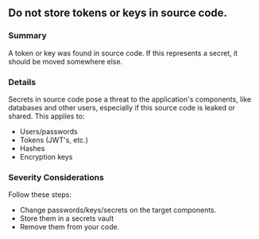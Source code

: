 ## Do not store tokens or keys in source code.

### Summary
A token or key was found in source code. If this represents a secret, it should be moved somewhere else.

### Details

Secrets in source code pose a threat to the application's components, like
databases and other users, especially if this source code is leaked or shared.
This applies to:

* Users/passwords
* Tokens (JWT's, etc.)
* Hashes
* Encryption keys

### Severity Considerations

Follow these steps:

* Change passwords/keys/secrets on the target components.
* Store them in a secrets vault
* Remove them from your code.

